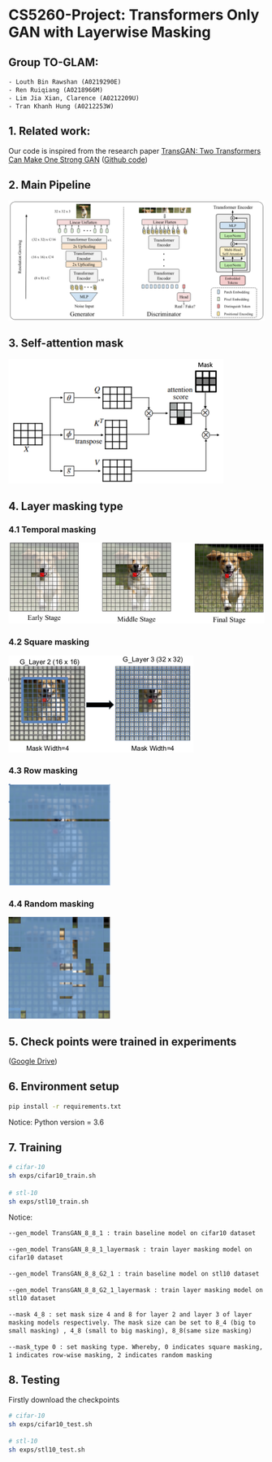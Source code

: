 # CS5260-Project: Transformers Only GAN with Layerwise Masking

## Group TO-GLAM:
	- Louth Bin Rawshan (A0219290E)
	- Ren Ruiqiang (A0218966M)
	- Lim Jia Xian, Clarence (A0212209U)
	- Tran Khanh Hung (A0212253W)

## 1. Related work:
Our code is inspired from the research paper [TransGAN: Two Transformers Can Make One Strong GAN](https://arxiv.org/abs/2102.07074) ([Github code](https://github.com/VITA-Group/TransGAN))

## 2. Main Pipeline
![Main Pipeline](assets/TransGAN.png)

## 3. Self-attention mask
![Self-Attention](assets/self-attention-mask.png)

## 4. Layer masking type

### 4.1 Temporal masking
![Temporal masking](assets/temporalmasking.png)

### 4.2 Square masking
![Square masking](assets/squaremask.png)

### 4.3 Row masking
<img src="assets/rowmask.png" width="200" height="200"/>

### 4.4 Random masking
<img src="assets/randommask.png" width="200" height="200"/>

## 5. Check points were trained in experiments

([Google Drive](https://drive.google.com/drive/folders/10nl0DKjPIT9Ze1GF67uD0yccxFHFzNM9?usp=sharing))

## 6. Environment setup
```bash
pip install -r requirements.txt
```
Notice: Python version = 3.6

## 7. Training
```bash
# cifar-10
sh exps/cifar10_train.sh

# stl-10
sh exps/stl10_train.sh
```

Notice: 

	--gen_model TransGAN_8_8_1 : train baseline model on cifar10 dataset

	--gen_model TransGAN_8_8_1_layermask : train layer masking model on cifar10 dataset
	
	--gen_model TransGAN_8_8_G2_1 : train baseline model on stl10 dataset

	--gen_model TransGAN_8_8_G2_1_layermask : train layer masking model on stl10 dataset
		
	--mask 4_8 : set mask size 4 and 8 for layer 2 and layer 3 of layer masking models respectively. The mask size can be set to 8_4 (big to small masking) , 4_8 (small to big masking), 8_8(same size masking)
	
	--mask_type 0 : set masking type. Whereby, 0 indicates square masking, 1 indicates row-wise masking, 2 indicates random masking
	
## 8. Testing
Firstly download the checkpoints
```bash
# cifar-10
sh exps/cifar10_test.sh

# stl-10
sh exps/stl10_test.sh

```
